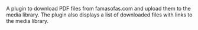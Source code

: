  A plugin to download PDF files from famasofas.com and upload them to the media library. The plugin also displays a list of downloaded files with links to the media library.

